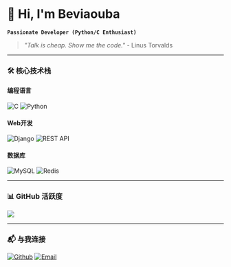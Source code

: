 # 👋 Hi, I'm Beviaouba

**`Passionate Developer (Python/C Enthusiast)`**

> *"Talk is cheap. Show me the code."* - Linus Torvalds
---

### 🛠️ 核心技术栈

#### 编程语言
![C](https://img.shields.io/badge/-C-00599C?style=flat&logo=c&logoColor=white)
![Python](https://img.shields.io/badge/-Python-3776AB?style=flat&logo=python&logoColor=white)

#### Web开发
![Django](https://img.shields.io/badge/-Django-092E20?style=flat&logo=django&logoColor=white)
![REST API](https://img.shields.io/badge/-REST%20API-FF1700?style=flat)

#### 数据库
![MySQL](https://img.shields.io/badge/-MySQL-4479A1?style=flat&logo=mysql&logoColor=white)
![Redis](https://img.shields.io/badge/-Redis-DC382D?style=flat&logo=redis&logoColor=white)

---

### 📊 GitHub 活跃度

![](https://github-readme-stats.vercel.app/api?username=Beviaouba&show_icons=true&theme=transparent)

---

### 📬 与我连接

[![Github](https://img.shields.io/badge/-Beviaouba-181717?style=flat&logo=github)](https://github.com/Beviaouba)
[![Email](https://img.shields.io/badge/-1193758692@qq.com-D14836?style=flat&logo=gmail&logoColor=white)](mailto:1193758692@qq.com)
